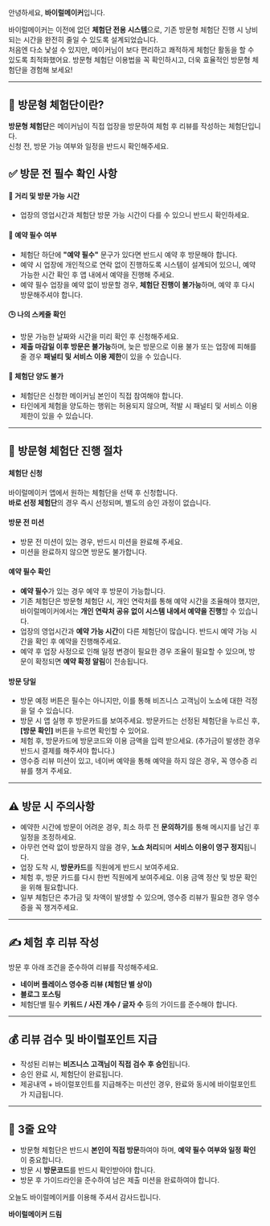 안녕하세요, **바이럴메이커**입니다.  

바이럴메이커는 이전에 없던 **체험단 전용 시스템**으로, 기존 방문형 체험단 진행 시 낭비되는 시간을 완전히 줄일 수 있도록 설계되었습니다.  
처음엔 다소 낯설 수 있지만, 메이커님이 보다 편리하고 쾌적하게 체험단 활동을 할 수 있도록 최적화했어요.
방문형 체험단 이용법을 꼭 확인하시고, 더욱 효율적인 방문형 체험단을 경험해 보세요!


---

## 🤔 방문형 체험단이란?
**방문형 체험단**은 메이커님이 직접 업장을 방문하여 체험 후 리뷰를 작성하는 체험단입니다.  
신청 전, 방문 가능 여부와 일정을 반드시 확인해주세요.


## ✅ 방문 전 필수 확인 사항

#### 📍 거리 및 방문 가능 시간
- 업장의 영업시간과 체험단 방문 가능 시간이 다를 수 있으니 반드시 확인하세요.

#### 📅 예약 필수 여부
- 체험단 하단에 **"예약 필수"** 문구가 있다면 반드시 예약 후 방문해야 합니다.
- 예약 시 업장에 개인적으로 연락 없이 진행하도록 시스템이 설계되어 있으니, 예약 가능한 시간 확인 후 앱 내에서 예약을 진행해 주세요.
- 예약 필수 업장을 예약 없이 방문할 경우, **체험단 진행이 불가능**하며, 예약 후 다시 방문해주셔야 합니다.

#### 🕒 나의 스케줄 확인
- 방문 가능한 날짜와 시간을 미리 확인 후 신청해주세요.
- **제출 마감일 이후 방문은 불가능**하며, 늦은 방문으로 이용 불가 또는 업장에 피해를 줄 경우 **패널티 및 서비스 이용 제한**이 있을 수 있습니다.

#### 🚫 체험단 양도 불가
- 체험단은 신청한 메이커님 본인이 직접 참여해야 합니다.  
- 타인에게 체험을 양도하는 행위는 허용되지 않으며, 적발 시 패널티 및 서비스 이용 제한이 있을 수 있습니다.

---

## 🚀 방문형 체험단 진행 절차

#### 체험단 신청
바이럴메이커 앱에서 원하는 체험단을 선택 후 신청합니다.  
**바로 선정 체험단**의 경우 즉시 선정되며, 별도의 승인 과정이 없습니다.

#### 방문 전 미션
- 방문 전 미션이 있는 경우, 반드시 미션을 완료해 주세요.
- 미션을 완료하지 않으면 방문도 불가합니다.

#### 예약 필수 확인
- **예약 필수**가 있는 경우 예약 후 방문이 가능합니다.
- 기존 체험단은 방문형 체험단 시, 개인 연락처를 통해 예약 시간을 조율해야 했지만, 바이럴메이커에서는 **개인 연락처 공유 없이 시스템 내에서 예약을 진행**할 수 있습니다.
- 업장의 영업시간과 **예약 가능 시간**이 다른 체험단이 많습니다. 반드시 예약 가능 시간을 확인 후 예약을 진행해주세요.  
- 예약 후 업장 사정으로 인해 일정 변경이 필요한 경우 조율이 필요할 수 있으며, 방문이 확정되면 **예약 확정 알림**이 전송됩니다.  

#### 방문 당일  
- 방문 예정 버튼은 필수는 아니지만, 이를 통해 비즈니스 고객님이 노쇼에 대한 걱정을 덜 수 있습니다.  
- 방문 시 앱 실행 후 방문카드를 보여주세요. 방문카드는 선정된 체험단을 누르신 후, **[방문 확인]** 버튼을 누르면 확인할 수 있어요.
- 체험 후, 방문카드에 방문코드와 이용 금액을 입력 받으세요. (추가금이 발생한 경우 반드시 결제를 해주셔야 합니다.)
- 영수증 리뷰 미션이 있고, 네이버 예약을 통해 예약을 하지 않은 경우, 꼭 영수증 리뷰를 챙겨 주세요.

---

## ⚠️ 방문 시 주의사항
- 예약한 시간에 방문이 어려운 경우, 최소 하루 전 **문의하기**를 통해 메시지를 남긴 후 일정을 조정하세요.
- 아무런 연락 없이 방문하지 않을 경우, **노쇼 처리**되며 **서비스 이용이 영구 정지**됩니다.
- 업장 도착 시, **방문카드**를 직원에게 반드시 보여주세요.
- 체험 후, 방문 카드를 다시 한번 직원에게 보여주세요. 이용 금액 정산 및 방문 확인을 위해 필요합니다.
- 일부 체험단은 추가금 및 차액이 발생할 수 있으며, 영수증 리뷰가 필요한 경우 영수증을 꼭 챙겨주세요.

---

## ✍ 체험 후 리뷰 작성
방문 후 아래 조건을 준수하여 리뷰를 작성해주세요.
- **네이버 플레이스 영수증 리뷰 (체험단 별 상이)**  
- **블로그 포스팅**  
- 체험단별 필수 **키워드 / 사진 개수 / 글자 수** 등의 가이드를 준수해야 합니다.

---

## 💰 리뷰 검수 및 바이럴포인트 지급
- 작성된 리뷰는 **비즈니스 고객님이 직접 검수 후 승인**됩니다.
- 승인 완료 시, 체험단이 완료됩니다.
- 제공내역 + 바이럴포인트를 지급해주는 미션인 경우, 완료와 동시에 바이럴포인트가 지급됩니다.

---

## 📌 3줄 요약
- 방문형 체험단은 반드시 **본인이 직접 방문**하여야 하며, **예약 필수 여부와 일정 확인**이 중요합니다. 
- 방문 시 **방문코드**를 반드시 확인받아야 합니다.  
- 방문 후 가이드라인을 준수하여 남은 제출 미션을 완료하여야 합니다.

오늘도 바이럴메이커를 이용해 주셔서 감사드립니다.


**바이럴메이커 드림**
